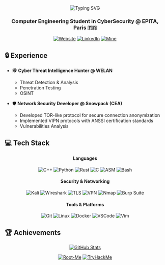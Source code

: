 <div align="center">
  <img src="https://readme-typing-svg.herokuapp.com?font=JetBrains+Mono&weight=600&size=30&duration=3000&pause=1000&center=true&vCenter=true&repeat=true&random=false&width=700&lines=Hi+%F0%9F%91%8B+I'm+Hugo+Sibony;Cyber+Threat+Intelligence+Hunter" alt="Typing SVG" />
</div>

<h3 align="center">Computer Engineering Student in CyberSecurity @ EPITA, Paris 🇫🇷</h3>

<div align="center">
  
[![Website](https://img.shields.io/badge/Website-72CCE8?style=for-the-badge&logo=Safari&logoColor=24272E)](https://kazetachinuu.github.io/)
[![LinkedIn](https://img.shields.io/badge/LinkedIn-BA9CF3?style=for-the-badge&logo=linkedin&logoColor=24272E)](https://linkedin.com/in/hsibony)
[![Mine](https://img.shields.io/badge/@dooobii-24272E?style=for-the-badge&logo=github&logoColor=white)](https://github.com/dooobii)
  
</div>

## 🔒 Experience

- 🕵️ **Cyber Threat Intelligence Hunter @ WELAN**
  - Threat Detection & Analysis
  - Penetration Testing
  - OSINT

- 🛡️ **Network Security Developer @ Snowpack (CEA)**
  - Developed TOR-like protocol for secure connection anonymization
  - Implemented VIPN protocols with ANSSI certification standards
  - Vulnerabilities Analysis

## 💻 Tech Stack

<div align="center">
  <h4>Languages</h4>
  
  ![C++](https://img.shields.io/badge/C++-FF6578?style=flat-square&logo=cplusplus&logoColor=24272E)
  ![Python](https://img.shields.io/badge/Python-9DD274?style=flat-square&logo=python&logoColor=24272E)
  ![Rust](https://img.shields.io/badge/Rust-F69C5E?style=flat-square&logo=rust&logoColor=24272E)
  ![C](https://img.shields.io/badge/C-72CCE8?style=flat-square&logo=c&logoColor=24272E)
  ![ASM](https://img.shields.io/badge/Assembly-BA9CF3?style=flat-square&logo=assembly&logoColor=24272E)
  ![Bash](https://img.shields.io/badge/Bash-EACB64?style=flat-square&logo=gnu-bash&logoColor=24272E)
  
  <h4>Security & Networking</h4>
  
  ![Kali](https://img.shields.io/badge/Kali-BA9CF3?style=flat-square&logo=kali-linux&logoColor=24272E)
  ![Wireshark](https://img.shields.io/badge/Wireshark-72CCE8?style=flat-square&logo=wireshark&logoColor=24272E)
  ![TLS](https://img.shields.io/badge/TLS-1.2--1.3-9DD274?style=flat-square&logoColor=24272E)
  ![VPN](https://img.shields.io/badge/VPN-Protocol-FF6578?style=flat-square&logoColor=24272E)
  ![Nmap](https://img.shields.io/badge/Nmap-F69C5E?style=flat-square&logo=nmap&logoColor=24272E)
  ![Burp Suite](https://img.shields.io/badge/Burp_Suite-EACB64?style=flat-square&logo=burp-suite&logoColor=24272E)
  
  <h4>Tools & Platforms</h4>
  
  ![Git](https://img.shields.io/badge/Git-FF6578?style=flat-square&logo=git&logoColor=24272E)
  ![Linux](https://img.shields.io/badge/Linux-72CCE8?style=flat-square&logo=linux&logoColor=24272E)
  ![Docker](https://img.shields.io/badge/Docker-9DD274?style=flat-square&logo=docker&logoColor=24272E)
  ![VSCode](https://img.shields.io/badge/VSCode-BA9CF3?style=flat-square&logo=visual-studio-code&logoColor=24272E)
  ![Vim](https://img.shields.io/badge/Vim-F69C5E?style=flat-square&logo=vim&logoColor=24272E)
  
</div>

## 🏆 Achievements

<div align="center">
  
  [![GitHub Stats](https://github-readme-stats.vercel.app/api?username=KazeTachinuu&show_icons=true&theme=dark&hide_border=true&count_private=true&bg_color=2A2F38&text_color=E1E3E4&title_color=72CCE8&icon_color=BA9CF3)](https://github.com/KazeTachinuu)
  
  [![Root-Me](https://img.shields.io/badge/RootMe-Top%203%25-FF6578?style=flat-square&logo=rootme&logoColor=24272E)](https://www.root-me.org/KazeTachinuu)
  [![TryHackMe](https://img.shields.io/badge/TryHackMe-Top_8%25-9DD274?style=flat-square&logo=tryhackme&logoColor=24272E)](https://tryhackme.com/p/KazeTachinuu)

  
</div>
